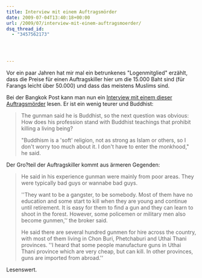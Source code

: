 ```yaml
---
title: Interview mit einem Auftragsmörder
date: 2009-07-04T13:40:18+00:00
url: /2009/07/interview-mit-einem-auftragsmoerder/
dsq_thread_id:
  - "3457562173"




---
```

Vor ein paar Jahren hat mir mal ein betrunkenes "Logenmitglied" erzählt, dass die Preise für einen Auftragskiller hier um die 15.000 Baht sind (für Farangs leicht über 50.000) und dass das meistens Muslims sind.

Bei der Bangkok Post kann man nun ein [Interview mit einem dieser Auftragsmörder][1] lesen. Er ist ein wenig teurer und Buddhist:

> The gunman said he is Buddhist, so the next question was obvious: How does his profession stand with Buddhist teachings that prohibit killing a living being?
>
> "Buddhism is a 'soft' religion, not as strong as Islam or others, so I don't worry too much about it. I don't have to enter the monkhood," he said.

Der Gro?teil der Auftragskiller kommt aus ärmeren Gegenden:

> He said in his experience gunman were mainly from poor areas. They were typically bad guys or wannabe bad guys.
>
> ''They want to be a gangster, to be somebody. Most of them have no education and some start to kill when they are young and continue until retirement. It is easy for them to find a gun and they can learn to shoot in the forest. However, some policemen or military men also become gunmen,'&#8216; the broker said.
>
> He said there are several hundred gunmen for hire across the country, with most of them living in Chon Buri, Phetchaburi and Uthai Thani provinces. ''I heard that some people manufacture guns in Uthai Thani province which are very cheap, but can kill. In other provinces, guns are imported from abroad.'&#8216;

Lesenswert.

 [1]: http://www.bangkokpost.com/news/investigation/19726/face-to-face-with-a-hired-killer
